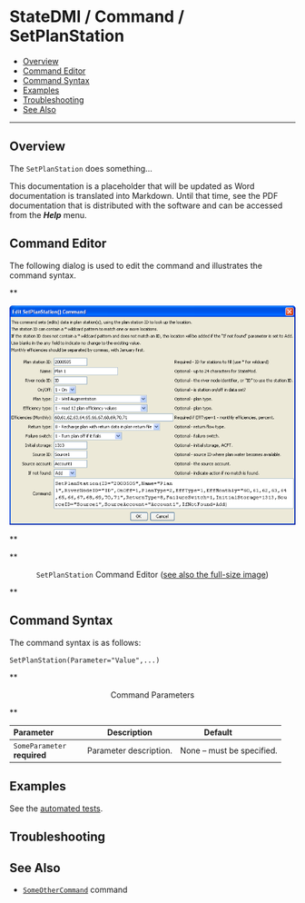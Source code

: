 # StateDMI / Command / SetPlanStation #

* [Overview](#overview)
* [Command Editor](#command-editor)
* [Command Syntax](#command-syntax)
* [Examples](#examples)
* [Troubleshooting](#troubleshooting)
* [See Also](#see-also)

-------------------------

## Overview ##

The `SetPlanStation` does something...

This documentation is a placeholder that will be updated as Word documentation is translated into Markdown.
Until that time, see the PDF documentation that is distributed with the software and can be accessed
from the ***Help*** menu.

## Command Editor ##

The following dialog is used to edit the command and illustrates the command syntax.

**<p style="text-align: center;">
![SetPlanStation](SetPlanStation.png)
</p>**

**<p style="text-align: center;">
`SetPlanStation` Command Editor (<a href="../SetPlanStation.png">see also the full-size image</a>)
</p>**

## Command Syntax ##

The command syntax is as follows:

```text
SetPlanStation(Parameter="Value",...)
```
**<p style="text-align: center;">
Command Parameters
</p>**

| **Parameter**&nbsp;&nbsp;&nbsp;&nbsp;&nbsp;&nbsp;&nbsp;&nbsp;&nbsp;&nbsp;&nbsp;&nbsp; | **Description** | **Default**&nbsp;&nbsp;&nbsp;&nbsp;&nbsp;&nbsp;&nbsp;&nbsp;&nbsp;&nbsp; |
| --------------|-----------------|----------------- |
|`SomeParameter`<br>**required**|Parameter description.|None – must be specified.|

## Examples ##

See the [automated tests](https://github.com/OpenCDSS/cdss-app-statedmi-test/tree/master/test/regression/commands/SetPlanStation).

## Troubleshooting ##

## See Also ##

* [`SomeOtherCommand`](../SomeOtherCommand/SomeOtherCommand) command
